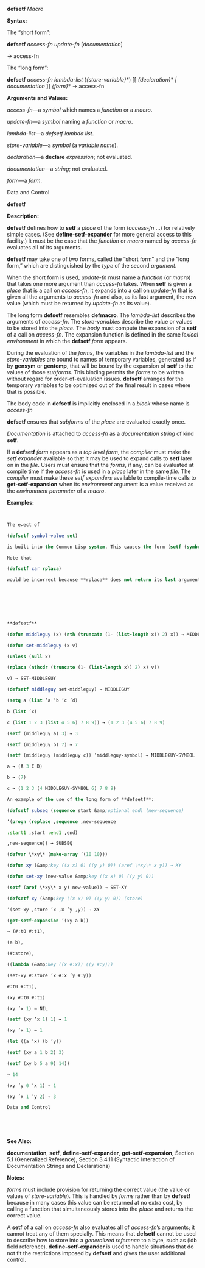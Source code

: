 **defsetf** *Macro* 



**Syntax:** 



The “short form”: 



**defsetf** *access-fn update-fn* [*documentation*] 



→  access-fn 



The “long form”: 



**defsetf** *access-fn lambda-list* (*\{store-variable\}*\*) [[ *\{declaration\}*\* *| documentation* ]] *\{form\}*\* →  access-fn 



**Arguments and Values:** 



*access-fn*—a *symbol* which names a *function* or a *macro*. 



*update-fn*—a *symbol* naming a *function* or *macro*. 



*lambda-list*—a *defsetf lambda list*. 



*store-variable*—a *symbol* (a *variable name*). 



*declaration*—a **declare** *expression*; not evaluated. 



*documentation*—a *string*; not evaluated. 



*form*—a *form*. 



Data and Control 



 



 



**defsetf** 



**Description:** 



**defsetf** defines how to **setf** a *place* of the form (*access-fn* ...) for relatively simple cases. (See **define-setf-expander** for more general access to this facility.) It must be the case that the *function* or *macro* named by *access-fn* evaluates all of its arguments. 



**defsetf** may take one of two forms, called the “short form” and the “long form,” which are distinguished by the *type* of the second *argument*. 



When the short form is used, *update-fn* must name a *function* (or *macro*) that takes one more argument than *access-fn* takes. When **setf** is given a *place* that is a call on *access-fn*, it expands into a call on *update-fn* that is given all the arguments to *access-fn* and also, as its last argument, the new value (which must be returned by *update-fn* as its value). 



The long form **defsetf** resembles **defmacro**. The *lambda-list* describes the arguments of *access-fn*. The *store-variables* describe the value or values to be stored into the *place*. The *body* must compute the expansion of a **setf** of a call on *access-fn*. The expansion function is defined in the same *lexical environment* in which the **defsetf** *form* appears. 



During the evaluation of the *forms*, the variables in the *lambda-list* and the *store-variables* are bound to names of temporary variables, generated as if by **gensym** or **gentemp**, that will be bound by the expansion of **setf** to the values of those *subforms*. This binding permits the *forms* to be written without regard for order-of-evaluation issues. **defsetf** arranges for the temporary variables to be optimized out of the final result in cases where that is possible. 



The body code in **defsetf** is implicitly enclosed in a *block* whose name is *access-fn* 



**defsetf** ensures that *subforms* of the *place* are evaluated exactly once. 



*Documentation* is attached to *access-fn* as a *documentation string* of kind **setf**. 



If a **defsetf** *form* appears as a *top level form*, the *compiler* must make the *setf expander* available so that it may be used to expand calls to **setf** later on in the *file*. Users must ensure that the *forms*, if any, can be evaluated at compile time if the *access-fn* is used in a *place* later in the same *file*. The *compiler* must make these *setf expanders* available to compile-time calls to **get-setf-expansion** when its *environment* argument is a value received as the *environment parameter* of a *macro*. 



**Examples:**
```lisp
 

The e↵ect of 

(defsetf symbol-value set) 

is built into the Common Lisp system. This causes the form (setf (symbol-value foo) fu) to expand into (set foo fu). 

Note that 

(defsetf car rplaca) 

would be incorrect because **rplaca** does not return its last argument. 



 

 

**defsetf** 

(defun middleguy (x) (nth (truncate (1- (list-length x)) 2) x)) → MIDDLEGUY 

(defun set-middleguy (x v) 

(unless (null x) 

(rplaca (nthcdr (truncate (1- (list-length x)) 2) x) v)) 

v) → SET-MIDDLEGUY 

(defsetf middleguy set-middleguy) → MIDDLEGUY 

(setq a (list ’a ’b ’c ’d) 

b (list ’x) 

c (list 1 2 3 (list 4 5 6) 7 8 9)) → (1 2 3 (4 5 6) 7 8 9) 

(setf (middleguy a) 3) → 3 

(setf (middleguy b) 7) → 7 

(setf (middleguy (middleguy c)) ’middleguy-symbol) → MIDDLEGUY-SYMBOL 

a → (A 3 C D) 

b → (7) 

c → (1 2 3 (4 MIDDLEGUY-SYMBOL 6) 7 8 9) 

An example of the use of the long form of **defsetf**: 

(defsetf subseq (sequence start &amp;optional end) (new-sequence) 

‘(progn (replace ,sequence ,new-sequence 

:start1 ,start :end1 ,end) 

,new-sequence)) → SUBSEQ 

(defvar \*xy\* (make-array ’(10 10))) 

(defun xy (&amp;key ((x x) 0) ((y y) 0)) (aref \*xy\* x y)) → XY 

(defun set-xy (new-value &amp;key ((x x) 0) ((y y) 0)) 

(setf (aref \*xy\* x y) new-value)) → SET-XY 

(defsetf xy (&amp;key ((x x) 0) ((y y) 0)) (store) 

‘(set-xy ,store ’x ,x ’y ,y)) → XY 

(get-setf-expansion ’(xy a b)) 

→ (#:t0 #:t1), 

(a b), 

(#:store), 

((lambda (&amp;key ((x #:x)) ((y #:y))) 

(set-xy #:store ’x #:x ’y #:y)) 

#:t0 #:t1), 

(xy #:t0 #:t1) 

(xy ’x 1) → NIL 

(setf (xy ’x 1) 1) → 1 

(xy ’x 1) → 1 

(let ((a ’x) (b ’y)) 

(setf (xy a 1 b 2) 3) 

(setf (xy b 5 a 9) 14)) 

→ 14 

(xy ’y 0 ’x 1) → 1 

(xy ’x 1 ’y 2) → 3 

Data and Control 

 

 


```
**See Also:** 



**documentation**, **setf**, **define-setf-expander**, **get-setf-expansion**, Section 5.1 (Generalized Reference), Section 3.4.11 (Syntactic Interaction of Documentation Strings and Declarations) 



**Notes:** 



*forms* must include provision for returning the correct value (the value or values of *store-variable*). This is handled by *forms* rather than by **defsetf** because in many cases this value can be returned at no extra cost, by calling a function that simultaneously stores into the *place* and returns the correct value. 



A **setf** of a call on *access-fn* also evaluates all of *access-fn*’s arguments; it cannot treat any of them specially. This means that **defsetf** cannot be used to describe how to store into a *generalized reference* to a byte, such as (ldb field reference). **define-setf-expander** is used to handle situations that do not fit the restrictions imposed by **defsetf** and gives the user additional control. 



